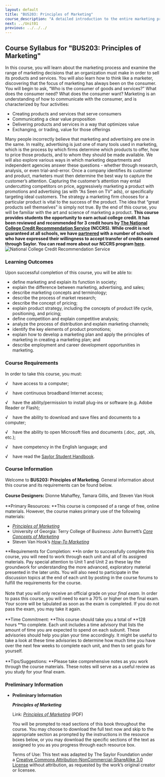 ```yaml
---
layout: default
title: "BUS203: Principles of Marketing"
course_description: "A detailed introduction to the entire marketing process, identifying a customer base and the range of marketing decisions that an organization must make in order to create value that appeals to consumers."
next: ../Unit01
previous: ../../../
---
```

Course Syllabus for "BUS203: Principles of Marketing"
-----------------------------------------------------

In this course, you will learn about the marketing process and examine
the range of marketing decisions that an organization must make in order
to sell its products and services. You will also learn how to think like
a marketer, discovering that the focus of marketing has always been on
the consumer. You will begin to ask, “Who is the consumer of goods and
services?” What does the consumer need? What does the consumer want?
Marketing is an understanding of how to communicate with the consumer,
and is characterized by four activities:
-   Creating products and services that serve consumers
-   Communicating a clear value proposition
-   Delivering products and services in a way that optimizes value
-   Exchanging, or trading, value for those offerings

Many people incorrectly believe that marketing and advertising are one
in the same. In reality, advertising is just one of many tools used in
marketing, which is the process by which firms determine which products
to offer, how to price those products, and to whom they should be made
available. We will also explore various ways in which marketing
departments and independent agencies answer these questions - whether
through research, analysis, or even trial-and-error. Once a company
identifies its customer and product, marketers must then determine the
best way to capture the customer’s attention. Capturing the customer’s
attention may entail undercutting competitors on price, aggressively
marketing a product with promotions and advertising (as with “As Seen on
TV” ads), or specifically targeting ideal customers. The strategy a
marketing firm chooses for a particular product is vital to the success
of the product. The idea that “great products sell themselves” is simply
not true. By the end of this course, you will be familiar with the art
and science of marketing a product. **This course provides students the
opportunity to earn actual college credit. It has been reviewed and
recommended for 3 credit hours by [The National College Credit
Recommendation Service](http://www.nationalccrs.org/) (NCCRS). While
credit is not guaranteed at all schools, we have
[partnered](http://www.saylor.org/partner-schools/) with a number of
schools who have expressed their willingness to accept transfer of
credits earned through Saylor. You can read more about our NCCRS program
[here](http://www.saylor.org/student-credit-pathways/nccrs/).**
![National College Credit Recommendation
Service](http://www.saylor.org/site/wp-content/uploads/2012/12/NCCRS_Logo.png "National College Credit Recommendation Service")

### Learning Outcomes

Upon successful completion of this course, you will be able to:  

-   define marketing and explain its function in society;
-   explain the difference between marketing, advertising, and sales;
-   describe marketing concepts and terminology;
-   describe the process of market research;
-   describe the concept of pricing;
-   explain product strategy, including the concepts of product life
    cycle, positioning, and pricing;
-   define competition and explain competitive analysis;
-   analyze the process of distribution and explain marketing channels;
-   identify the key elements of product promotions;
-   explain how to develop a marketing plan and apply the principles of
    marketing in creating a marketing plan; and
-   describe employment and career development opportunities in
    marketing.

### Course Requirements

In order to take this course, you must:  
  
 √    have access to a computer;  
  
 √    have continuous broadband Internet access;  
  
 √    have the ability/permission to install plug-ins or software (e.g.
Adobe Reader or Flash);  
  
 √    have the ability to download and save files and documents to a
computer;  
  
 √    have the ability to open Microsoft files and documents (.doc,
.ppt, .xls, etc.);  
  
 √    have competency in the English language; and  
  
 √    have read the [Saylor Student
Handbook](http://www.saylor.org/site/wp-content/uploads/2012/05/Saylor-StudentHandbook.pdf).

### Course Information

Welcome to **BUS203: Principles of Marketing**. General information
about this course and its requirements can be found below.  
    
 **Course Designers:** Dionne Mahaffey, Tamara Gillis, and Steven Van
Hook  
    
 **Primary Resources: **This course is composed of a range of free,
online materials. However, the course makes primary use of the following
materials:  

-   [*Principles of
    Marketing*](http://www.saylor.org/site/textbooks/Principles%20of%20Marketing.pdf)
-   University of Georgia: Terry College of Business: John
    Burnett’s [*Core Concepts of
    Marketing*](http://www.saylor.org/site/wp-content/uploads/2012/11/Core-Concepts-of-Marketing.pdf)
-   Steven Van Hook’s [*How-To Marketing*](http://howtomarketing.us/)

**Requirements for Completion: **In order to successfully complete this
course, you will need to work through each unit and all of its assigned
materials. Pay special attention to Unit 1 and Unit 2 as these lay the
groundwork for understanding the more advanced, exploratory material
presented in the later units. You will also need to participate in the
discussion topics at the end of each unit by posting in the course
forums to fulfill the requirements for the course.  
    
 Note that you will only receive an official grade on your *final exam*.
In order to pass this course, you will need to earn a 70% or higher on
the final exam. Your score will be tabulated as soon as the exam is
completed. If you do not pass the exam, you may take it again.  
    
 **Time Commitment: **This course should take you a total of **128
hours **to complete. Each unit includes a time advisory that lists the
amount of time you are expected to spend on each subunit. These
advisories should help you plan your time accordingly. It might be
useful to take a look at these time advisories to determine how much
time you have over the next few weeks to complete each unit, and then to
set goals for yourself.  
    
 **Tips/Suggestions: **Please take comprehensive notes as you work
through the course materials. These notes will serve as a useful review
as you study for your final exam. 

### Preliminary Information

-   **Preliminary Information**

    ***Principles of Marketing***  
      
     Link: [*Principles
    of Marketing*](http://www.saylor.org/site/textbooks/Principles%20of%20Marketing.pdf) (PDF)  
      
     You will be prompted to read sections of this book throughout the
    course. You may choose to download the full text now and skip to the
    appropriate section as prompted by the instructions in the resource
    boxes below, or you may download the specific sections of the text
    as assigned to you as you progress through each resource box.  
      
     Terms of Use: This text was adapted by The Saylor Foundation under
    a [Creative Commons Attribution-NonCommercial-ShareAlike 3.0
    License](http://creativecommons.org/licenses/by-nc-sa/3.0/) without
    attribution, as requested by the work’s original creator or
    licensee.


